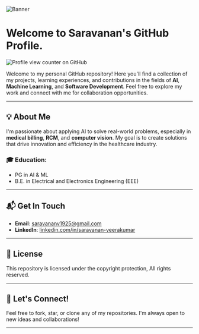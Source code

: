 <!--
**Saravanan-Veerakumar/saravanan-veerakumar** is a ✨ _special_ ✨ repository because its `README.md` (this file) appears on your GitHub profile.

Here are some ideas to get you started:

- 🔭 I’m currently working on ...
- 🌱 I’m currently learning ...
- 👯 I’m looking to collaborate on ...
- 🤔 I’m looking for help with ...
- 💬 Ask me about ...
- 📫 How to reach me: ...
- 😄 Pronouns: ...
- ⚡ Fun fact: ...
-->
![Banner](https://github.com/user-attachments/assets/e2dac9bc-fc07-47a0-8ca4-8c4cf8e4b0d8)

# Welcome to Saravanan's GitHub Profile.
![Profile view counter on GitHub](https://komarev.com/ghpvc/?username=saravanan-veerakumar)

Welcome to my personal GitHub repository! Here you'll find a collection of my projects, learning experiences, and contributions in the fields of **AI**, **Machine Learning**, and **Software Development**. Feel free to explore my work and connect with me for collaboration opportunities.

---

## 💡 About Me

I'm passionate about applying AI to solve real-world problems, especially in **medical billing**, **RCM**, and **computer vision**. My goal is to create solutions that drive innovation and efficiency in the healthcare industry.

### 🎓 Education:
- PG in AI & ML
- B.E. in Electrical and Electronics Engineering (EEE)

---

## 📬 Get In Touch
- **Email**: [saravananv1925@gmail.com](mailto:saravananv1925@gmail.com)
- **LinkedIn**: [linkedin.com/in/saravanan-veerakumar](https://linkedin.com/in/saravanan-veerakumar)

---

## 📝 License
This repository is licensed under the copyright protection, All rights reserved.

---

## 🤝 Let's Connect!
Feel free to fork, star, or clone any of my repositories. I'm always open to new ideas and collaborations!

---
